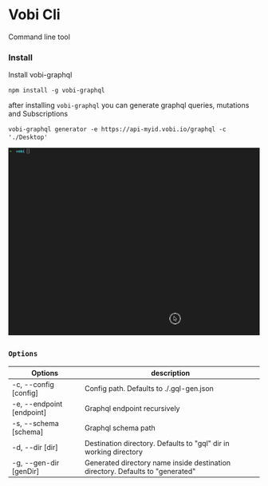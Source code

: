 # Vobi Cli
Command line tool

### Install
Install vobi-graphql
```
npm install -g vobi-graphql
```

after installing `vobi-graphql` you can generate graphql queries, mutations and Subscriptions

```
vobi-graphql generator -e https://api-myid.vobi.io/graphql -c './Desktop'
```

<img src="./screenshots/demo_generator.gif" style="margin:auto"/>

### `Options`

|  Options | description |
|---------|-------------|
|  -c, --config [config] | Config path. Defaults to ./.gql-gen.json|
|  -e, --endpoint [endpoint] | Graphql endpoint recursively |
|  -s, --schema [schema] | Graphql schema path |
|  -d, --dir [dir] | Destination directory. Defaults to "gql" dir in working directory |
| -g, --gen-dir [genDir] | Generated directory name inside destination directory. Defaults to "generated"  |

